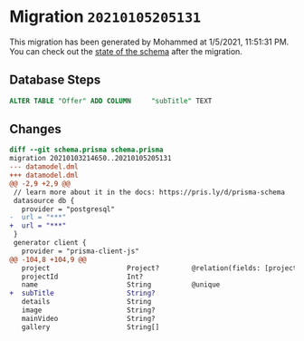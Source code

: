 # Migration `20210105205131`

This migration has been generated by Mohammed at 1/5/2021, 11:51:31 PM.
You can check out the [state of the schema](./schema.prisma) after the migration.

## Database Steps

```sql
ALTER TABLE "Offer" ADD COLUMN     "subTitle" TEXT
```

## Changes

```diff
diff --git schema.prisma schema.prisma
migration 20210103214650..20210105205131
--- datamodel.dml
+++ datamodel.dml
@@ -2,9 +2,9 @@
 // learn more about it in the docs: https://pris.ly/d/prisma-schema
 datasource db {
   provider = "postgresql"
-  url = "***"
+  url = "***"
 }
 generator client {
   provider = "prisma-client-js"
@@ -104,8 +104,9 @@
   project                   Project?        @relation(fields: [projectId], references: [id])
   projectId                 Int?
   name                      String          @unique
+  subTitle                  String?
   details                   String
   image                     String?
   mainVideo                 String?
   gallery                   String[]
```


